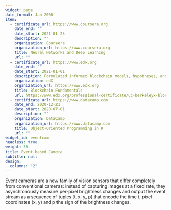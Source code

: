 ```yaml
---
widget: page
date_format: Jan 2006
item:
  - certificate_url: https://www.coursera.org
    date_end: ""
    date_start: 2021-01-25
    description: ""
    organization: Coursera
    organization_url: https://www.coursera.org
    title: Neural Networks and Deep Learning
    url: ""
  - certificate_url: https://www.edx.org
    date_end: ""
    date_start: 2021-01-01
    description: Formulated informed blockchain models, hypotheses, and use cases.
    organization: edX
    organization_url: https://www.edx.org
    title: Blockchain Fundamentals
    url: https://www.edx.org/professional-certificate/uc-berkeleyx-blockchain-fundamentals
  - certificate_url: https://www.datacamp.com
    date_end: 2020-12-21
    date_start: 2020-07-01
    description: ""
    organization: DataCamp
    organization_url: https://www.datacamp.com
    title: Object-Oriented Programming in R
    url: ""
widget_id: eventcam
headless: true
weight: 50
title: Event-based Camera
subtitle: null
design:
  columns: "2"
---
```

Event cameras are a new family of vision sensors that differ
completely from conventional cameras: instead of capturing
images at a fixed rate, they asynchronously measure per-pixel
brightness changes and output the event stream as a sequence
of tuples \[t, x, y, p] that encode the time t, pixel coordinates
(x, y) and p the sign of the brightness changes.